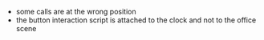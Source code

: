 - some calls are at the wrong position
- the button interaction script is attached to the clock and not to the office scene